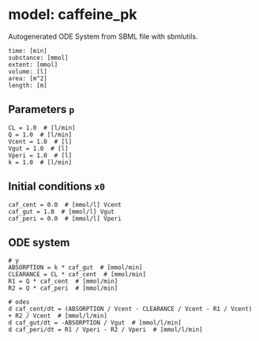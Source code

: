 # model: caffeine_pk
Autogenerated ODE System from SBML file with sbmlutils.
```
time: [min]
substance: [mmol]
extent: [mmol]
volume: [l]
area: [m^2]
length: [m]
```

## Parameters `p`
```
CL = 1.0  # [l/min] 
Q = 1.0  # [l/min] 
Vcent = 1.0  # [l] 
Vgut = 1.0  # [l] 
Vperi = 1.0  # [l] 
k = 1.0  # [l/min] 
```

## Initial conditions `x0`
```
caf_cent = 0.0  # [mmol/l] Vcent
caf_gut = 1.0  # [mmol/l] Vgut
caf_peri = 0.0  # [mmol/l] Vperi
```

## ODE system
```
# y
ABSORPTION = k * caf_gut  # [mmol/min]
CLEARANCE = CL * caf_cent  # [mmol/min]
R1 = Q * caf_cent  # [mmol/min]
R2 = Q * caf_peri  # [mmol/min]

# odes
d caf_cent/dt = (ABSORPTION / Vcent - CLEARANCE / Vcent - R1 / Vcent) + R2 / Vcent  # [mmol/l/min]
d caf_gut/dt = -ABSORPTION / Vgut  # [mmol/l/min]
d caf_peri/dt = R1 / Vperi - R2 / Vperi  # [mmol/l/min]
```